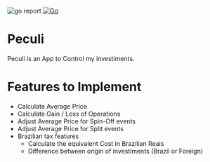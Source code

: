 ![go report](https://goreportcard.com/badge/github.com/gleison/peculi)
[![Go](https://github.com/gleison/peculi/actions/workflows/go.yml/badge.svg)](https://github.com/gleison/peculi/actions/workflows/go.yml)

# Peculi
Peculi is an App to Control my investiments.

# Features to Implement
* Calculate Average Price
* Calculate Gain / Loss of Operations
* Adjust Average Price for Spin-Off events
* Adjust Average Price for Split events
* Brazilian tax features
  * Calculate the equivalent Cost in Brazilian Reais
  * Difference between origin of investiments (Brazil or Foreign)
